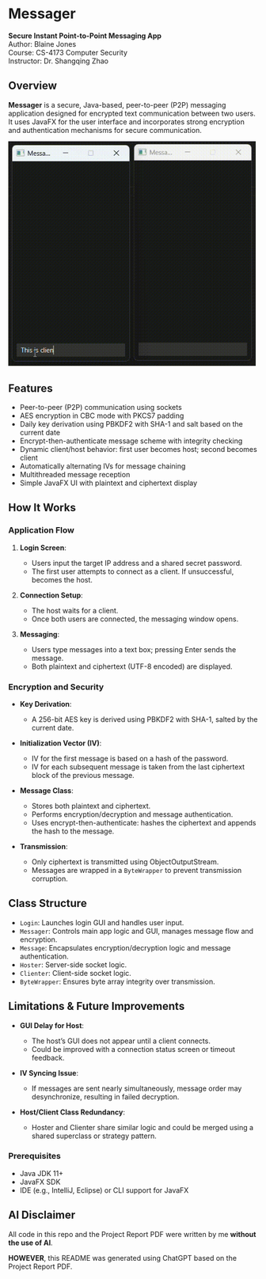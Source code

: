 # Messager

**Secure Instant Point-to-Point Messaging App**  
Author: Blaine Jones  
Course: CS-4173 Computer Security  
Instructor: Dr. Shangqing Zhao

## Overview

**Messager** is a secure, Java-based, peer-to-peer (P2P) messaging application designed for encrypted text communication between two users. It uses JavaFX for the user interface and incorporates strong encryption and authentication mechanisms for secure communication.

<img src="messager_demo.gif" alt="GIF demonstrating Messager's features" width="500"/>

## Features

- Peer-to-peer (P2P) communication using sockets
- AES encryption in CBC mode with PKCS7 padding
- Daily key derivation using PBKDF2 with SHA-1 and salt based on the current date
- Encrypt-then-authenticate message scheme with integrity checking
- Dynamic client/host behavior: first user becomes host; second becomes client
- Automatically alternating IVs for message chaining
- Multithreaded message reception
- Simple JavaFX UI with plaintext and ciphertext display

## How It Works

### Application Flow

1. **Login Screen**:
   - Users input the target IP address and a shared secret password.
   - The first user attempts to connect as a client. If unsuccessful, becomes the host.

2. **Connection Setup**:
   - The host waits for a client.
   - Once both users are connected, the messaging window opens.

3. **Messaging**:
   - Users type messages into a text box; pressing Enter sends the message.
   - Both plaintext and ciphertext (UTF-8 encoded) are displayed.

### Encryption and Security

- **Key Derivation**:
  - A 256-bit AES key is derived using PBKDF2 with SHA-1, salted by the current date.

- **Initialization Vector (IV)**:
  - IV for the first message is based on a hash of the password.
  - IV for each subsequent message is taken from the last ciphertext block of the previous message.

- **Message Class**:
  - Stores both plaintext and ciphertext.
  - Performs encryption/decryption and message authentication.
  - Uses encrypt-then-authenticate: hashes the ciphertext and appends the hash to the message.

- **Transmission**:
  - Only ciphertext is transmitted using ObjectOutputStream.
  - Messages are wrapped in a `ByteWrapper` to prevent transmission corruption.

## Class Structure

- `Login`: Launches login GUI and handles user input.
- `Messager`: Controls main app logic and GUI, manages message flow and encryption.
- `Message`: Encapsulates encryption/decryption logic and message authentication.
- `Hoster`: Server-side socket logic.
- `Clienter`: Client-side socket logic.
- `ByteWrapper`: Ensures byte array integrity over transmission.

## Limitations & Future Improvements

- **GUI Delay for Host**:
  - The host’s GUI does not appear until a client connects.
  - Could be improved with a connection status screen or timeout feedback.

- **IV Syncing Issue**:
  - If messages are sent nearly simultaneously, message order may desynchronize, resulting in failed decryption.

- **Host/Client Class Redundancy**:
  - Hoster and Clienter share similar logic and could be merged using a shared superclass or strategy pattern.

### Prerequisites

- Java JDK 11+
- JavaFX SDK
- IDE (e.g., IntelliJ, Eclipse) or CLI support for JavaFX


## AI Disclaimer

All code in this repo and the Project Report PDF were written by me **without the use of AI**. 

**HOWEVER**, this README was generated using ChatGPT based on the Project Report PDF. 

